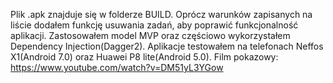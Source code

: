 Plik .apk znajduje się w folderze BUILD. Oprócz warunków zapisanych na liście dodałem funkcję usuwania zadań, aby poprawić funkcjonalność aplikacji. Zastosowałem model MVP oraz częściowo wykorzystałem 
Dependency Injection(Dagger2). 
Aplikacje testowałem na telefonach Neffos X1(Android 7.0) oraz Huawei P8 lite(Android 5.0).
Film pokazowy:  https://www.youtube.com/watch?v=DM51yL3YGow
